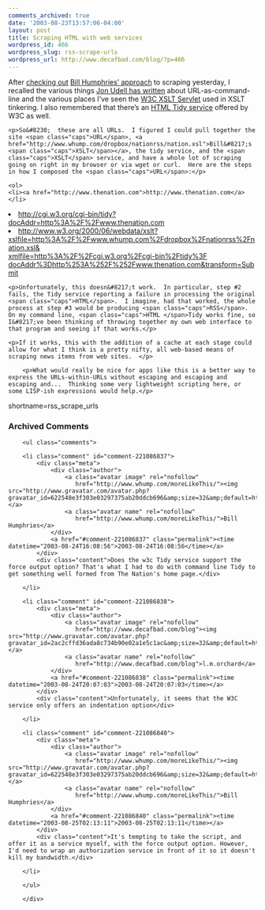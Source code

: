 ```yaml
---
comments_archived: true
date: '2003-08-23T13:57:06-04:00'
layout: post
title: Scraping HTML with web services
wordpress_id: 466
wordpress_slug: rss-scrape-urls
wordpress_url: http://www.decafbad.com/blog/?p=466
---
```

<p>After <a href="http://www.decafbad.com/blog/geek/rss_scrape_xsl.html">checking out</a> <a href="http://www.whump.com/moreLikeThis/date/21/08/2003">Bill Humphries&#8217; approach</a> to scraping yesterday, I recalled the various things <a href="http://udell.roninhouse.com/bytecols/2001-08-15.html">Jon Udell has written</a> about <span class="caps">URL</span>-as-command-line and the various places I&#8217;ve seen the <a href="http://www.w3.org/2001/05/xslt"><span class="caps">W3C XSLT </span>Servlet</a> used in <span class="caps">XSLT</span> tinkering.  I also remembered that there&#8217;s an <a href="http://cgi.w3.org/cgi-bin/tidy"><span class="caps">HTML </span>Tidy service</a> offered by <span class="caps">W3C</span> as well.</p>

	<p>So&#8230;  these are all URLs.  I figured I could pull together the site <span class="caps">URL</span>, <a href="http://www.whump.com/dropbox/nationrss/nation.xsl">Bill&#8217;s <span class="caps">XSLT</span></a>, the tidy service, and the <span class="caps">XSLT</span> service, and have a whole lot of scraping going on right in my browser or via wget or curl.  Here are the steps in how I composed the <span class="caps">URL</span>:</p>

	<ol>
	<li><a href="http://www.thenation.com">http://www.thenation.com</a></li>
<li><a href="http://cgi.w3.org/cgi-bin/tidy?docAddr=http%3A%2F%2Fwww.thenation.com">http://cgi.w3.org/cgi-bin/tidy?docAddr=http%3A%2F%2Fwww.thenation.com</a></li>
<li><a href="http://www.w3.org/2000/06/webdata/xslt?xslfile=http%3A%2F%2Fwww.whump.com%2Fdropbox%2Fnationrss%2Fnation.xsl&xmlfile=http%3A%2F%2Fcgi.w3.org%2Fcgi-bin%2Ftidy%3FdocAddr%3Dhttp%253A%252F%252Fwww.thenation.com&transform=Submit">http://www.w3.org/2000/06/webdata/xslt?<br />xslfile=http%3A%2F%2Fwww.whump.com%2Fdropbox%2Fnationrss%2Fnation.xsl&#38;<br />xmlfile=http%3A%2F%2Fcgi.w3.org%2Fcgi-bin%2Ftidy%3F<br />docAddr%3Dhttp%253A%252F%252Fwww.thenation.com&#38;transform=Submit</a></li>
</ol>

	<p>Unfortunately, this doesn&#8217;t work.  In particular, step #2 fails, the Tidy service reporting a failure in processing the original <span class="caps">HTML</span>.  I imagine, had that worked, the whole process at step #3 would be producing <span class="caps">RSS</span>.  On my command line, <span class="caps">HTML </span>Tidy works fine, so I&#8217;ve been thinking of throwing together my own web interface to that program and seeing if that works.</p>

	<p>If it works, this with the addition of a cache at each stage could allow for what I think is a pretty nifty, all web-based means of scraping news items from web sites.  </p>
 
        <p>What would really be nice for apps like this is a better way to express the URLs-within-URLs without escaping and escaping and escaping and...  Thinking some very lightweight scripting here, or some LISP-ish expressions would help.</p>
<!--more-->
shortname=rss_scrape_urls

<div id="comments" class="comments archived-comments">
            <h3>Archived Comments</h3>
            
        <ul class="comments">
            
        <li class="comment" id="comment-221086837">
            <div class="meta">
                <div class="author">
                    <a class="avatar image" rel="nofollow" 
                       href="http://www.whump.com/moreLikeThis/"><img src="http://www.gravatar.com/avatar.php?gravatar_id=622548e3f303e03297375ab20ddcb696&amp;size=32&amp;default=http://mediacdn.disqus.com/1320279820/images/noavatar32.png"/></a>
                    <a class="avatar name" rel="nofollow" 
                       href="http://www.whump.com/moreLikeThis/">Bill Humphries</a>
                </div>
                <a href="#comment-221086837" class="permalink"><time datetime="2003-08-24T16:08:56">2003-08-24T16:08:56</time></a>
            </div>
            <div class="content">Does the w3c Tidy service support the force output option? That's what I had to do with command line Tidy to get something well formed from The Nation's home page.</div>
            
        </li>
    
        <li class="comment" id="comment-221086838">
            <div class="meta">
                <div class="author">
                    <a class="avatar image" rel="nofollow" 
                       href="http://www.decafbad.com/blog"><img src="http://www.gravatar.com/avatar.php?gravatar_id=2ac2cffd36ada8c734b90e02a1e5c1ac&amp;size=32&amp;default=http://mediacdn.disqus.com/1320279820/images/noavatar32.png"/></a>
                    <a class="avatar name" rel="nofollow" 
                       href="http://www.decafbad.com/blog">l.m.orchard</a>
                </div>
                <a href="#comment-221086838" class="permalink"><time datetime="2003-08-24T20:07:03">2003-08-24T20:07:03</time></a>
            </div>
            <div class="content">Unfortunately, it seems that the W3C service only offers an indentation option</div>
            
        </li>
    
        <li class="comment" id="comment-221086840">
            <div class="meta">
                <div class="author">
                    <a class="avatar image" rel="nofollow" 
                       href="http://www.whump.com/moreLikeThis/"><img src="http://www.gravatar.com/avatar.php?gravatar_id=622548e3f303e03297375ab20ddcb696&amp;size=32&amp;default=http://mediacdn.disqus.com/1320279820/images/noavatar32.png"/></a>
                    <a class="avatar name" rel="nofollow" 
                       href="http://www.whump.com/moreLikeThis/">Bill Humphries</a>
                </div>
                <a href="#comment-221086840" class="permalink"><time datetime="2003-08-25T02:13:11">2003-08-25T02:13:11</time></a>
            </div>
            <div class="content">It's tempting to take the script, and offer it as a service myself, with the force output option. However, I'd need to wrap an authorization service in front of it so it doesn't kill my bandwidth.</div>
            
        </li>
    
        </ul>
    
        </div>
    